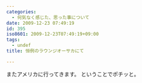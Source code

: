 ```yaml
---
categories:
  - 何気なく感じた、思った事について
date: 2009-12-23 07:49:19
id: 395
iso8601: 2009-12-23T07:49:19+09:00
tags:
  - undef
title: 恒例のラウンジオーサカにて

---
```


またアメリカに行ってきます。
ということでポチッと。
    	